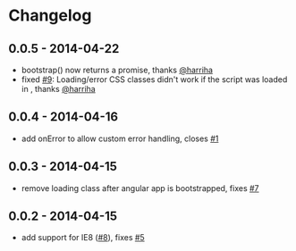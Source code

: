 # Changelog

## 0.0.5 - 2014-04-22
- bootstrap() now returns a promise, thanks [@harriha](https://github.com/harriha)
- fixed [#9](https://github.com/philippd/angular-deferred-bootstrap/issues/9): Loading/error CSS classes didn't work if the script was loaded in <head>, thanks [@harriha](https://github.com/harriha)

## 0.0.4 - 2014-04-16
- add onError to allow custom error handling, closes [#1](https://github.com/philippd/angular-deferred-bootstrap/issues/1)

## 0.0.3 - 2014-04-15
- remove loading class after angular app is bootstrapped, fixes [#7](https://github.com/philippd/angular-deferred-bootstrap/issues/7)

## 0.0.2 - 2014-04-15
- add support for IE8 ([#8](https://github.com/philippd/angular-deferred-bootstrap/pull/6)), fixes [#5](https://github.com/philippd/angular-deferred-bootstrap/issues/5)
